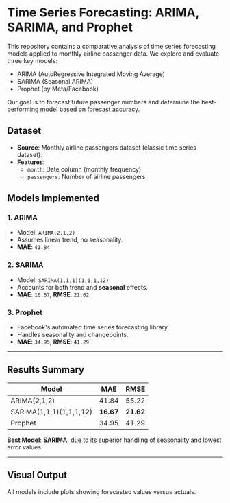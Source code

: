 # Time Series Forecasting: ARIMA, SARIMA, and Prophet

This repository contains a comparative analysis of time series forecasting models applied to monthly airline passenger data. We explore and evaluate three key models:

- ARIMA (AutoRegressive Integrated Moving Average)  
- SARIMA (Seasonal ARIMA)  
- Prophet (by Meta/Facebook)

Our goal is to forecast future passenger numbers and determine the best-performing model based on forecast accuracy.


## Dataset

- **Source**: Monthly airline passengers dataset (classic time series dataset).
- **Features**: 
  - `month`: Date column (monthly frequency)
  - `passengers`: Number of airline passengers


##  Models Implemented

### 1. **ARIMA**
- Model: `ARIMA(2,1,2)`
- Assumes linear trend, no seasonality.
- **MAE**: `41.84`

### 2. **SARIMA**
- Model: `SARIMA(1,1,1)(1,1,1,12)`
- Accounts for both trend and **seasonal** effects.
- **MAE**: `16.67`, **RMSE**: `21.62`

### 3. **Prophet**
- Facebook's automated time series forecasting library.
- Handles seasonality and changepoints.
- **MAE**: `34.95`, **RMSE**: `41.29`

---

## Results Summary

| Model                   | MAE    | RMSE   |
|------------------------|--------|--------|
| ARIMA(2,1,2)           | 41.84  | 55.22      |
| SARIMA(1,1,1)(1,1,1,12)| **16.67** | **21.62** |
| Prophet                | 34.95  | 41.29  |

 **Best Model**: **SARIMA**, due to its superior handling of seasonality and lowest error values.

---

## Visual Output

All models include plots showing forecasted values versus actuals.
